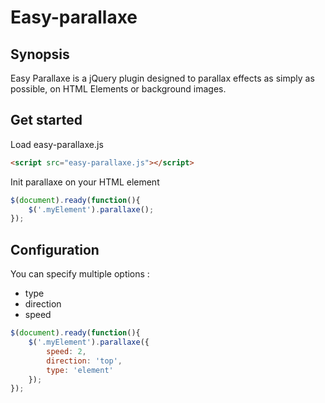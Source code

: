 # Easy-parallaxe

## Synopsis
Easy Parallaxe is a jQuery plugin designed to parallax effects as simply as possible, on HTML Elements or background images.

## Get started
Load easy-parallaxe.js
```html
<script src="easy-parallaxe.js"></script>
```

Init parallaxe on your HTML element
```js
$(document).ready(function(){
    $('.myElement').parallaxe();
});
```

## Configuration
You can specify multiple options :
* type
* direction
* speed
```js
$(document).ready(function(){
    $('.myElement').parallaxe({
        speed: 2,
        direction: 'top',
        type: 'element'
    });
});
```


